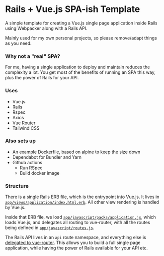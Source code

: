 # Rails + Vue.js SPA-ish Template

A simple template for creating a Vue.js single page application inside Rails using Webpacker along with a Rails API.

Mainly used for my own personal projects, so please remove/adapt things as you need.

### Why not a "real" SPA?

For me, having a single application to deploy and maintain reduces the complexity a lot. You get most of the benefits of running an SPA this way, plus the power of Rails for your API.

### Uses

- Vue.js
- Rails
- Rspec
- Axios
- Vue Router
- Tailwind CSS

### Also sets up

- An example Dockerfile, based on alpine to keep the size down
- Dependabot for Bundler and Yarn
- Github actions
  - Run RSpec
  - Build docker image

### Structure

There is a single Rails ERB file, which is the entrypoint into Vue.js. It lives in [`app/views/application/index.html.erb`](https://github.com/scottrobertson/rails-vue-template/blob/master/app/views/application/index.html.erb). All other view rendering is handled by Vue.js.

Inside that ERB file, we load [`app/javascript/packs/application.js`](https://github.com/scottrobertson/rails-vue-template/blob/master/app/javascript/packs/application.js), which loads Vue.js, and delegates all routing to vue-router, with all the routes being defined in [`app/javascript/routes.js`](https://github.com/scottrobertson/rails-vue-template/blob/master/app/javascript/routes.js).

The Rails API lives in an `api` route namespace, and everything else is [delegated to vue-router](https://github.com/scottrobertson/rails-vue-template/blob/master/config/routes.rb#L10). This allows you to build a full single page application, while having the power of Rails available for your API etc.
